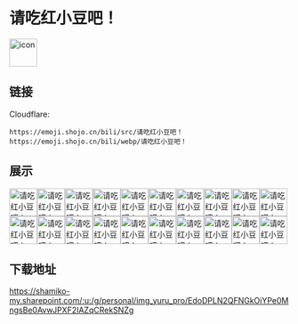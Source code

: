 # 请吃红小豆吧！
<img src="https://emoji.shojo.cn/bili/src/请吃红小豆吧！/icon.png" width="50" height="50" alt="icon">

## 链接
Cloudflare:
```
https://emoji.shojo.cn/bili/src/请吃红小豆吧！
https://emoji.shojo.cn/bili/webp/请吃红小豆吧！
```
## 展示
<img src="https://emoji.shojo.cn/bili/src/请吃红小豆吧！/请吃红小豆吧！-wow.png" width="50" height="50" alt="请吃红小豆吧！-wow"><img src="https://emoji.shojo.cn/bili/src/请吃红小豆吧！/请吃红小豆吧！-吃包.png" width="50" height="50" alt="请吃红小豆吧！-吃包"><img src="https://emoji.shojo.cn/bili/src/请吃红小豆吧！/请吃红小豆吧！-倒地.png" width="50" height="50" alt="请吃红小豆吧！-倒地"><img src="https://emoji.shojo.cn/bili/src/请吃红小豆吧！/请吃红小豆吧！-盯.png" width="50" height="50" alt="请吃红小豆吧！-盯"><img src="https://emoji.shojo.cn/bili/src/请吃红小豆吧！/请吃红小豆吧！-翻白眼.png" width="50" height="50" alt="请吃红小豆吧！-翻白眼"><img src="https://emoji.shojo.cn/bili/src/请吃红小豆吧！/请吃红小豆吧！-好难.png" width="50" height="50" alt="请吃红小豆吧！-好难"><img src="https://emoji.shojo.cn/bili/src/请吃红小豆吧！/请吃红小豆吧！-喝水.png" width="50" height="50" alt="请吃红小豆吧！-喝水"><img src="https://emoji.shojo.cn/bili/src/请吃红小豆吧！/请吃红小豆吧！-嘿嘿嘿.png" width="50" height="50" alt="请吃红小豆吧！-嘿嘿嘿"><img src="https://emoji.shojo.cn/bili/src/请吃红小豆吧！/请吃红小豆吧！-开心.png" width="50" height="50" alt="请吃红小豆吧！-开心"><img src="https://emoji.shojo.cn/bili/src/请吃红小豆吧！/请吃红小豆吧！-哭唧唧.png" width="50" height="50" alt="请吃红小豆吧！-哭唧唧"><img src="https://emoji.shojo.cn/bili/src/请吃红小豆吧！/请吃红小豆吧！-略略略.png" width="50" height="50" alt="请吃红小豆吧！-略略略"><img src="https://emoji.shojo.cn/bili/src/请吃红小豆吧！/请吃红小豆吧！-么么.png" width="50" height="50" alt="请吃红小豆吧！-么么"><img src="https://emoji.shojo.cn/bili/src/请吃红小豆吧！/请吃红小豆吧！-哦.png" width="50" height="50" alt="请吃红小豆吧！-哦"><img src="https://emoji.shojo.cn/bili/src/请吃红小豆吧！/请吃红小豆吧！-撒娇.png" width="50" height="50" alt="请吃红小豆吧！-撒娇"><img src="https://emoji.shojo.cn/bili/src/请吃红小豆吧！/请吃红小豆吧！-受到惊吓.png" width="50" height="50" alt="请吃红小豆吧！-受到惊吓"><img src="https://emoji.shojo.cn/bili/src/请吃红小豆吧！/请吃红小豆吧！-睡觉.png" width="50" height="50" alt="请吃红小豆吧！-睡觉"><img src="https://emoji.shojo.cn/bili/src/请吃红小豆吧！/请吃红小豆吧！-问号脸.png" width="50" height="50" alt="请吃红小豆吧！-问号脸"><img src="https://emoji.shojo.cn/bili/src/请吃红小豆吧！/请吃红小豆吧！-耶耶耶.png" width="50" height="50" alt="请吃红小豆吧！-耶耶耶"><img src="https://emoji.shojo.cn/bili/src/请吃红小豆吧！/请吃红小豆吧！-一脸懵逼.png" width="50" height="50" alt="请吃红小豆吧！-一脸懵逼"><img src="https://emoji.shojo.cn/bili/src/请吃红小豆吧！/请吃红小豆吧！-眨眼.png" width="50" height="50" alt="请吃红小豆吧！-眨眼">

## 下载地址

https://shamiko-my.sharepoint.com/:u:/g/personal/img_yuru_pro/EdoDPLN2QFNGkOiYPe0MngsBe0AvwJPXF2IAZqCRekSNZg